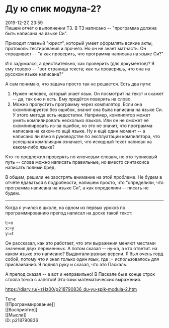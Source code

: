 Ду ю спик модула-2?
====================

   
 2019-12-27, 23:59   
  Пишем отчёт о выполнении ТЗ. В ТЗ написано -- "программа должна быть написана на языке Си".   
   
 Приходит главный "юрист", который умеет оформлять всякие акты, протоколы тестирования и прочего. Но он не знает матчасть. Он спрашивает -- "а как проверить, что программа написана на языке Си?"   
   
 И я задумался, а действительно, как проверить (для документов)? Я ему говорю -- "вот страница текста; как ты проверишь, что она на русском языке написана?"   
   
 А сам понимаю, что задача просто так не решается. Есть два пути:   
 1. Нужен человек, который знает язык. Он посмотрит на текст и скажет -- да, так оно и есть. Ему придётся поверить на слово.   
 2. Можно пропустить программу через компилятор. Если она скомпилируется без ошибок, значит она была написана на языке Си. У этого метода есть недостатки. Например, компилятор может уметь компилировать несколько языков. Или он не сможет её скомпилировать из-за ошибок, но это не значит, что программа написана на каком-то ещё языке. Ну и ещё один момент -- а написано ли явно в руководстве по эксплуатации компилятора, что успешная комплияция означает, что исходный текст написан на каком-либо языке?   
   
 Кто-то предложил проверять по ключевым словам, но это тупиковый путь -- слова можно написать правильные, но вместо синтаксиса написать полный бред.   
   
 В общем, решили не заострять внимание на этой проблеме. Не будем в отчёте вдаваться в подробности, напишем просто, что "определили, что программа написана на языке Си", а как определили -- писать не будем.   
   
 ***   
   
 Когда я учился в школе, на одном из первых уроков по программированию препод написал на доске такой текст:   
   
 t:=x   
 x:=y   
 y:=t   
   
 Он рассказал, как это работает, что эти выражения меняют местами значения двух переменных. А потом сказал -- ну-ка, а кто ответит. на каком языке это написано? Выдвигали разные версии. Я был очень горд собой, потому что я знал только один язык, где := использовалось для присваивания. Я поднял руку и сказал, что это Паскаль.   
   
 А препод сказал -- а вот и неправильно! В Паскале бы в конце строк стояла точка с запятой! Это язык математических выражений.   
    
 <https://diary.ru/~zHz00/p218790836_du-yu-spik-modula-2.htm>   
   
 Теги:   
 [[Программирование]]   
 [[Восприятие]]   
 [[Мысли]]   
 ID: p218790836